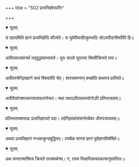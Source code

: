 +++
title = "502 प्रत्यभिज्ञोपपत्तिः"

+++


<details open><summary>मूलम्</summary>

स एवायमिति ज्ञानं प्रत्यभिज्ञेति कीर्त्यते। यः पूर्वमीमासीत्कुम्भादिः सोऽस्तीदानीमपीति हि॥
</details>



<details open><summary>मूलम्</summary>

अतीतकालवानर्थं तद्बुद्धाववभासते। भूतः कालो भूततया विषयीक्रियते तया॥
</details>



<details open><summary>मूलम्</summary>

अतीतस्येन्द्रियज्ञाने कथं विषयतेति चेत्। शास्त्रमाम्नान् बभक्षेति कथमत्र प्रतीयते॥
</details>



<details open><summary>मूलम्</summary>

अतीतैकोनशतकरसालफलगोचरा। यथा तथाऽतीतकालयोगोऽपि प्रतिभासताम्॥
</details>



<details open><summary>मूलम्</summary>

प्रतिभाससमारूढः प्रत्यभिज्ञायते यदा। तदेन्द्रियार्थसंसर्गाच्चैका धीरुपजायताम्॥
</details>



<details open><summary>मूलम्</summary>

अथवा प्रत्यभिज्ञानं गन्धवत्कुन्दबु्द्धिवत्। तच्चैकं मानसं ज्ञानं पूर्वज्ञानविशेषिते॥
</details>



<details open><summary>मूलम्</summary>

अथ सन्तानमाश्रित्य क्रियते तत्समर्थनम्। न, तस्य भिन्नाभिन्नत्ववकल्पानुपपत्तितः॥
</details>

